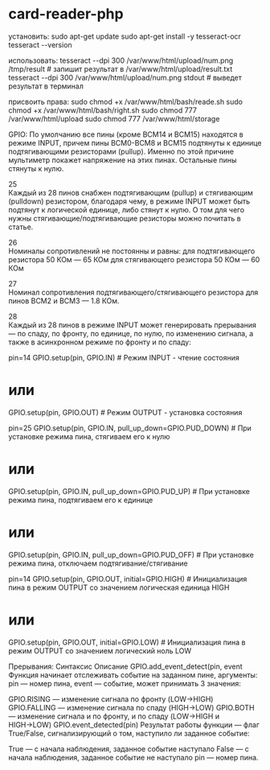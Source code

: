 # card-reader-php

установить:
  sudo apt-get update
  sudo apt-get install -y tesseract-ocr
  tesseract --version

использовать:
  tesseract --dpi 300 /var/www/html/upload/num.png /tmp/result   # запишит результат в  /var/www/html/upload/result.txt
  tesseract --dpi 300 /var/www/html/upload/num.png stdout        # выведет результат в терминал

присвоить права:
  sudo chmod +x /var/www/html/bash/reade.sh
  sudo chmod +x /var/www/html/bash/right.sh
  sudo chmod 777 /var/www/html/upload
  sudo chmod 777 /var/www/html/storage



GPIO:
  По умолчанию все пины (кроме BCM14 и BCM15) находятся в режиме INPUT, причем пины BCM0-BCM8 и BCM15 подтянуты к единице подтягивающими резисторами (pullup). Именно по этой причине мультиметр покажет напряжение на этих пинах. Остальные пины стянуты к нулю.

  25		
  Каждый из 28 пинов снабжен подтягивающим (pullup) и стягивающим (pulldown) резистором, благодаря чему, в режиме INPUT может быть подтянут к логической единице, либо стянут к нулю.
  О том для чего нужны стягивающие/подтягивающие резисторы можно почитать в статье.

  26		
  Номиналы сопротивлений не постоянны и равны:
  для подтягивающего резистора 50 КОм — 65 КОм
  для стягивающего резистора 50 КОм — 60 КОм

  27		
  Номинал сопротивления подтягивающего/стягивающего резистора для пинов BCM2 и BCM3 — 1.8 КОм.

  28		
  Каждый из 28 пинов в режиме INPUT может генерировать прерывания — по спаду, по фронту, по единице, по нулю, по изменению сигнала, а также в асинхронном режиме по фронту и по спаду:

  pin=14
  GPIO.setup(pin, GPIO.IN)  # Режим INPUT - чтение состояния
  # или
  GPIO.setup(pin, GPIO.OUT) # Режим OUTPUT - установка состояния

  pin=25
  GPIO.setup(pin, GPIO.IN, pull_up_down=GPIO.PUD_DOWN) # При установке режима пина, стягиваем его к нулю
  # или
  GPIO.setup(pin, GPIO.IN, pull_up_down=GPIO.PUD_UP)   # При установке режима пина, подтягиваем его к единице
  # или
  GPIO.setup(pin, GPIO.IN, pull_up_down=GPIO.PUD_OFF)  # При установке режима пина, отключаем подтягивание/стягивание

  pin=14
  GPIO.setup(pin, GPIO.OUT, initial=GPIO.HIGH)  # Инициализация пина в режим OUTPUT со значением логическая единица HIGH
  # или
  GPIO.setup(pin, GPIO.OUT, initial=GPIO.LOW)   # Инициализация пина в режим OUTPUT со значением логический ноль LOW


Прерывания:
  Синтаксис	Описание
  GPIO.add_event_detect(pin, event	Функция начинает отслеживать событие на заданном пине, аргументы:
  pin — номер пина,
  event — событие, может принимать 3 значения:

  GPIO.RISING — изменение сигнала по фронту (LOW→HIGH)
  GPIO.FALLING — изменение сигнала по спаду (HIGH→LOW)
  GPIO.BOTH — изменение сигнала и по фронту, и по спаду (LOW→HIGH и HIGH→LOW)
  GPIO.event_detected(pin)	Результат работы функции — флаг True/False, сигнализирующий о том, наступило ли заданное событие:

  True — с начала наблюдения, заданное событие наступало
  False — с начала наблюдения, заданное событие не наступало
  pin — номер пина.
